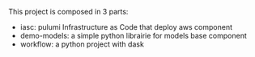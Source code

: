 This project is composed in 3 parts:

- iasc: pulumi Infrastructure as Code that deploy aws component
- demo-models: a simple python librairie for models base component
- workflow: a python project with dask

